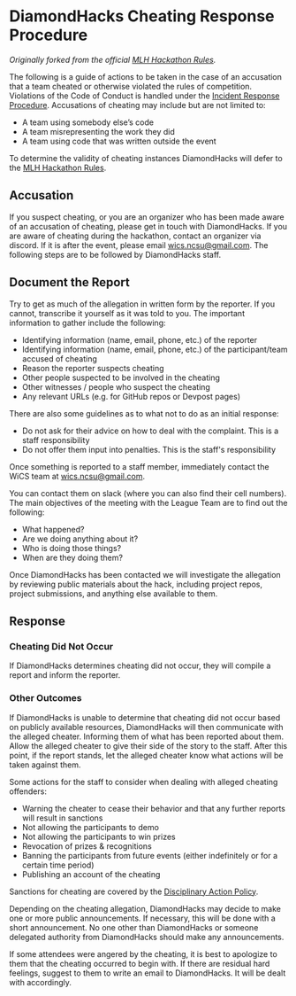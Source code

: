 # DiamondHacks Cheating Response Procedure

_Originally forked from the official [MLH Hackathon Rules](https://github.com/MLH/mlh-hackathon-rules)._

The following is a guide of actions to be taken in the case of an accusation that a team cheated or otherwise violated the rules of competition. Violations of the Code of Conduct is handled under the [Incident Response Procedure](https://github.com/MLH/policies/blob/master/incident-response.md).
Accusations of cheating may include but are not limited to:

- A team using somebody else’s code
- A team misrepresenting the work they did  
- A team using code that was written outside the event

To determine the validity of cheating instances DiamondHacks will defer to the [MLH Hackathon Rules](https://github.com/MLH/hackathon-rules/blob/master/Rules.md).

## Accusation

If you suspect cheating, or you are an organizer who has been made aware of an accusation of cheating, please get in touch with DiamondHacks. If you are aware of cheating during the hackathon, contact an organizer via discord. If it is after the event, please email wics.ncsu@gmail.com. The following steps are to be followed by DiamondHacks staff.

## Document the Report

Try to get as much of the allegation in written form by the reporter. If you cannot, transcribe it yourself as it was told to you. The important information to gather include the following:

- Identifying information (name, email, phone, etc.) of the reporter
- Identifying information (name, email, phone, etc.) of the participant/team accused of cheating
- Reason the reporter suspects cheating
- Other people suspected to be involved in the cheating
- Other witnesses / people who suspect the cheating
- Any relevant URLs (e.g. for GitHub repos or Devpost pages)

There are also some guidelines as to what not to do as an initial response:

- Do not ask for their advice on how to deal with the complaint. This is a staff responsibility
- Do not offer them input into penalties. This is the staff's responsibility

Once something is reported to a staff member, immediately contact the WiCS team at wics.ncsu@gmail.com.  

You can contact them on slack (where you can also find their cell numbers). The main objectives of the meeting with the League Team are to find out the following:

- What happened?
- Are we doing anything about it?
- Who is doing those things?
- When are they doing them?

Once DiamondHacks has been contacted we will investigate the allegation by reviewing public materials about the hack, including project repos, project submissions, and anything else available to them. 

## Response

### Cheating Did Not Occur

If DiamondHacks determines cheating did not occur, they will compile a report and inform the reporter.

### Other Outcomes

If DiamondHacks is unable to determine that cheating did not occur based on publicly available resources, DiamondHacks will then communicate with the alleged cheater. Informing them of what has been reported about them.
Allow the alleged cheater to give their side of the story to the staff. After this point, if the report stands, let the alleged cheater know what actions will be taken against them.

Some actions for the staff to consider when dealing with alleged cheating offenders:

- Warning the cheater to cease their behavior and that any further reports will result in sanctions
- Not allowing the participants to demo
- Not allowing the participants to win prizes
- Revocation of prizes & recognitions
- Banning the participants from future events (either indefinitely or for a certain time period)
- Publishing an account of the cheating

Sanctions for cheating are covered by the [Disciplinary Action Policy](https://github.com/MLH/policies/blob/master/disciplinary-action.md).

Depending on the cheating allegation, DiamondHacks may decide to make one or more public announcements. If necessary, this will be done with a short announcement. No one other than DiamondHacks or someone delegated authority from DiamondHacks should make any announcements.

If some attendees were angered by the cheating, it is best to apologize to them that the cheating occurred to begin with. If there are residual hard feelings, suggest to them to write an email to DiamondHacks. It will be dealt with accordingly.
